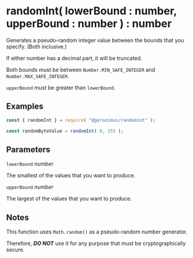 # randomInt( lowerBound : number, upperBound : number ) : number

Generates a pseudo-random integer value between the bounds that you specify. (Both inclusive.)

If either number has a decimal part, it will be truncated.

Both bounds must be between `Number.MIN_SAFE_INTEGER` and `Number.MAX_SAFE_INTEGER`.

`upperBound` must be greater than `lowerBound`.

## Examples

```javascript
const { randomInt } = require( "@geronimus/randomint" );

const randomByteValue = randomInt( 0, 255 );
```

## Parameters

`lowerBound` *number*

The smallest of the values that you want to produce.

`upperBound` *number*

The largest of the values that you want to produce.

## Notes

This function uses `Math.random()` as a pseudo-random number generator.

Therefore, ***DO NOT*** use it for any purpose that must be cryptographically secure.

